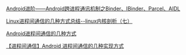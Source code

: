 [Android进阶——Android跨进程通讯机制之Binder、IBinder、Parcel、AIDL ](https://blog.csdn.net/qq_30379689/article/details/79451596)

[Linux进程间通信的几种方式总结--linux内核剖析（七）](https://www.cnblogs.com/yangykaifa/p/7295863.html)

[Android进程间通信的几种方式](https://www.cnblogs.com/lizhengxian/p/5075635.html)


[【进程间通信】Android 进程间通信的几种实现方式](https://blog.csdn.net/Tomasyb/article/details/72877958)



